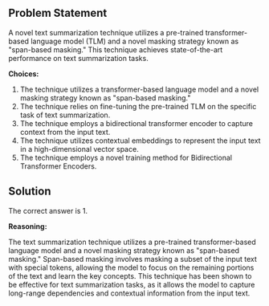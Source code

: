## Problem Statement

A novel text summarization technique utilizes a pre-trained transformer-based language model (TLM) and a novel masking strategy known as "span-based masking." This technique achieves state-of-the-art performance on text summarization tasks.

**Choices:**

1. The technique utilizes a transformer-based language model and a novel masking strategy known as "span-based masking."
2. The technique relies on fine-tuning the pre-trained TLM on the specific task of text summarization.
3. The technique employs a bidirectional transformer encoder to capture context from the input text.
4. The technique utilizes contextual embeddings to represent the input text in a high-dimensional vector space.
5. The technique employs a novel training method for Bidirectional Transformer Encoders.

## Solution

The correct answer is 1.

**Reasoning:**

The text summarization technique utilizes a pre-trained transformer-based language model and a novel masking strategy known as "span-based masking." Span-based masking involves masking a subset of the input text with special tokens, allowing the model to focus on the remaining portions of the text and learn the key concepts. This technique has been shown to be effective for text summarization tasks, as it allows the model to capture long-range dependencies and contextual information from the input text.